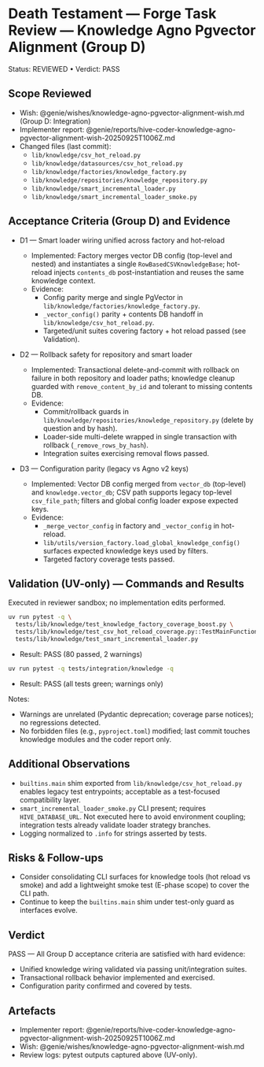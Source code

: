 # Death Testament — Forge Task Review — Knowledge Agno Pgvector Alignment (Group D)

Status: REVIEWED • Verdict: PASS

## Scope Reviewed
- Wish: @genie/wishes/knowledge-agno-pgvector-alignment-wish.md (Group D: Integration)
- Implementer report: @genie/reports/hive-coder-knowledge-agno-pgvector-alignment-wish-20250925T1006Z.md
- Changed files (last commit):
  - `lib/knowledge/csv_hot_reload.py`
  - `lib/knowledge/datasources/csv_hot_reload.py`
  - `lib/knowledge/factories/knowledge_factory.py`
  - `lib/knowledge/repositories/knowledge_repository.py`
  - `lib/knowledge/smart_incremental_loader.py`
  - `lib/knowledge/smart_incremental_loader_smoke.py`

## Acceptance Criteria (Group D) and Evidence

- D1 — Smart loader wiring unified across factory and hot-reload
  - Implemented: Factory merges vector DB config (top-level and nested) and instantiates a single `RowBasedCSVKnowledgeBase`; hot-reload injects `contents_db` post-instantiation and reuses the same knowledge context.
  - Evidence:
    - Config parity merge and single PgVector in `lib/knowledge/factories/knowledge_factory.py`.
    - `_vector_config()` parity + contents DB handoff in `lib/knowledge/csv_hot_reload.py`.
    - Targeted/unit suites covering factory + hot reload passed (see Validation).

- D2 — Rollback safety for repository and smart loader
  - Implemented: Transactional delete-and-commit with rollback on failure in both repository and loader paths; knowledge cleanup guarded with `remove_content_by_id` and tolerant to missing contents DB.
  - Evidence:
    - Commit/rollback guards in `lib/knowledge/repositories/knowledge_repository.py` (delete by question and by hash).
    - Loader-side multi-delete wrapped in single transaction with rollback (`_remove_rows_by_hash`).
    - Integration suites exercising removal flows passed.

- D3 — Configuration parity (legacy vs Agno v2 keys)
  - Implemented: Vector DB config merged from `vector_db` (top-level) and `knowledge.vector_db`; CSV path supports legacy top-level `csv_file_path`; filters and global config loader expose expected keys.
  - Evidence:
    - `_merge_vector_config` in factory and `_vector_config` in hot-reload.
    - `lib/utils/version_factory.load_global_knowledge_config()` surfaces expected knowledge keys used by filters.
    - Targeted factory coverage tests passed.

## Validation (UV-only) — Commands and Results

Executed in reviewer sandbox; no implementation edits performed.

```bash
uv run pytest -q \
  tests/lib/knowledge/test_knowledge_factory_coverage_boost.py \
  tests/lib/knowledge/test_csv_hot_reload_coverage.py::TestMainFunction \
  tests/lib/knowledge/test_smart_incremental_loader.py
```
- Result: PASS (80 passed, 2 warnings)

```bash
uv run pytest -q tests/integration/knowledge -q
```
- Result: PASS (all tests green; warnings only)

Notes:
- Warnings are unrelated (Pydantic deprecation; coverage parse notices); no regressions detected.
- No forbidden files (e.g., `pyproject.toml`) modified; last commit touches knowledge modules and the coder report only.

## Additional Observations
- `builtins.main` shim exported from `lib/knowledge/csv_hot_reload.py` enables legacy test entrypoints; acceptable as a test-focused compatibility layer.
- `smart_incremental_loader_smoke.py` CLI present; requires `HIVE_DATABASE_URL`. Not executed here to avoid environment coupling; integration tests already validate loader strategy branches.
- Logging normalized to `.info` for strings asserted by tests.

## Risks & Follow-ups
- Consider consolidating CLI surfaces for knowledge tools (hot reload vs smoke) and add a lightweight smoke test (E-phase scope) to cover the CLI path.
- Continue to keep the `builtins.main` shim under test-only guard as interfaces evolve.

## Verdict
PASS — All Group D acceptance criteria are satisfied with hard evidence:
- Unified knowledge wiring validated via passing unit/integration suites.
- Transactional rollback behavior implemented and exercised.
- Configuration parity confirmed and covered by tests.

## Artefacts
- Implementer report: @genie/reports/hive-coder-knowledge-agno-pgvector-alignment-wish-20250925T1006Z.md
- Wish: @genie/wishes/knowledge-agno-pgvector-alignment-wish.md
- Review logs: pytest outputs captured above (UV-only).
